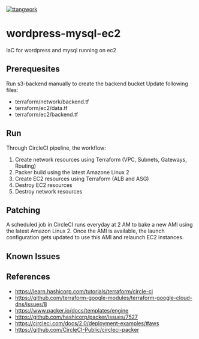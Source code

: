 [![ttangwork](https://circleci.com/gh/ttangwork/wordpress-mysql-ec2.svg?style=svg)](https://circleci.com/gh/ttangwork/wordpress-mysql-ec2)
# wordpress-mysql-ec2
IaC for wordpress and mysql running on ec2

## Prerequesites
Run s3-backend manually to create the backend bucket
Update following files:
* terraform/network/backend.tf
* terraform/ec2/data.tf
* terraform/ec2/backend.tf

## Run
Through CircleCI pipeline, the workflow:
1. Create network resources using Terraform (VPC, Subnets, Gateways, Routing)
2. Packer build using the latest Amazone Linux 2
3. Create EC2 resources using Terraform (ALB and ASG)
4. Destroy EC2 resources
5. Destroy network resources

## Patching
A scheduled job in CircleCI runs everyday at 2 AM to bake a new AMI using the latest Amazon Linux 2. Once the AMI is available, the launch configuration gets updated to use this AMI and relaunch EC2 instances.
## Known Issues

## References
* https://learn.hashicorp.com/tutorials/terraform/circle-ci
* https://github.com/terraform-google-modules/terraform-google-cloud-dns/issues/8
* https://www.packer.io/docs/templates/engine
* https://github.com/hashicorp/packer/issues/7527
* https://circleci.com/docs/2.0/deployment-examples/#aws
* https://github.com/CircleCI-Public/circleci-packer
